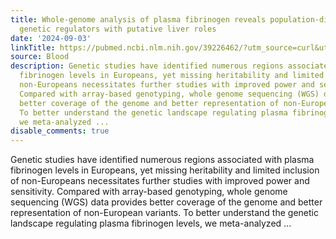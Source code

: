 ```yaml
---
title: Whole-genome analysis of plasma fibrinogen reveals population-differentiated
  genetic regulators with putative liver roles
date: '2024-09-03'
linkTitle: https://pubmed.ncbi.nlm.nih.gov/39226462/?utm_source=curl&utm_medium=rss&utm_campaign=journals&utm_content=7603509&fc=None&ff=20240904182947&v=2.18.0.post9+e462414
source: Blood
description: Genetic studies have identified numerous regions associated with plasma
  fibrinogen levels in Europeans, yet missing heritability and limited inclusion of
  non-Europeans necessitates further studies with improved power and sensitivity.
  Compared with array-based genotyping, whole genome sequencing (WGS) data provides
  better coverage of the genome and better representation of non-European variants.
  To better understand the genetic landscape regulating plasma fibrinogen levels,
  we meta-analyzed ...
disable_comments: true
---
```

Genetic studies have identified numerous regions associated with plasma fibrinogen levels in Europeans, yet missing heritability and limited inclusion of non-Europeans necessitates further studies with improved power and sensitivity. Compared with array-based genotyping, whole genome sequencing (WGS) data provides better coverage of the genome and better representation of non-European variants. To better understand the genetic landscape regulating plasma fibrinogen levels, we meta-analyzed ...